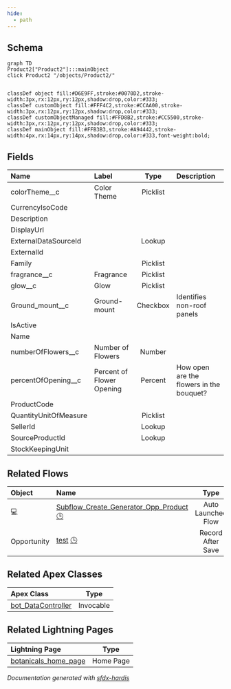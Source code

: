 ```yaml
---
hide:
  - path
---
```



## Schema

```mermaid
graph TD
Product2["Product2"]:::mainObject
click Product2 "/objects/Product2/"


classDef object fill:#D6E9FF,stroke:#0070D2,stroke-width:3px,rx:12px,ry:12px,shadow:drop,color:#333;
classDef customObject fill:#FFF4C2,stroke:#CCAA00,stroke-width:3px,rx:12px,ry:12px,shadow:drop,color:#333;
classDef customObjectManaged fill:#FFD8B2,stroke:#CC5500,stroke-width:3px,rx:12px,ry:12px,shadow:drop,color:#333;
classDef mainObject fill:#FFB3B3,stroke:#A94442,stroke-width:4px,rx:14px,ry:14px,shadow:drop,color:#333,font-weight:bold;

```


<!-- Object description -->

## Fields

| Name      | Label | Type | Description |
| :-------- | :---- | :--: | :---------- | 
| colorTheme__c | Color Theme | Picklist | <!-- --> |
| CurrencyIsoCode |  |  | <!-- --> |
| Description |  |  | <!-- --> |
| DisplayUrl |  |  | <!-- --> |
| ExternalDataSourceId |  | Lookup | <!-- --> |
| ExternalId |  |  | <!-- --> |
| Family |  | Picklist | <!-- --> |
| fragrance__c | Fragrance | Picklist | <!-- --> |
| glow__c | Glow | Picklist | <!-- --> |
| Ground_mount__c | Ground-mount | Checkbox | Identifies non-roof panels |
| IsActive |  |  | <!-- --> |
| Name |  |  | <!-- --> |
| numberOfFlowers__c | Number of Flowers | Number | <!-- --> |
| percentOfOpening__c | Percent of Flower Opening | Percent | How open are the flowers in the bouquet? |
| ProductCode |  |  | <!-- --> |
| QuantityUnitOfMeasure |  | Picklist | <!-- --> |
| SellerId |  | Lookup | <!-- --> |
| SourceProductId |  | Lookup | <!-- --> |
| StockKeepingUnit |  |  | <!-- --> |


## Related Flows

| Object | Name      | Type | Description |
| :----  | :-------- | :--: | :---------- | 
| 💻 | [Subflow_Create_Generator_Opp_Product](../flows/Subflow_Create_Generator_Opp_Product.md) [🕒](../flows/Subflow_Create_Generator_Opp_Product-history.md) |  Auto Launched Flow | <!-- --> |
| Opportunity | [test](../flows/test.md) [🕒](../flows/test-history.md) |  Record After Save | <!-- --> |


## Related Apex Classes

| Apex Class | Type |
| :----      | :--: | 
| [bot_DataController](../apex/bot_DataController.md) | Invocable |


## Related Lightning Pages

| Lightning Page | Type |
| :----      | :--: | 
| [botanicals_home_page](../pages/botanicals_home_page.md) |  Home Page |


_Documentation generated with [sfdx-hardis](https://sfdx-hardis.cloudity.com)_
